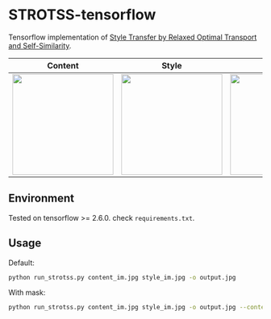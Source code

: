 # STROTSS-tensorflow

Tensorflow implementation of [Style Transfer by Relaxed Optimal Transport and Self-Similarity](https://arxiv.org/abs/1904.12785).

Content |  Style | Output
:-------------------------:|:-------------------------:|:-------------------------:
<img height="200" src='https://github.com/ppza53893/STROTSS-tensorflow/blob/main/content_im.jpg?raw=true'> |  <img height="200" src='https://github.com/ppza53893/STROTSS-tensorflow/blob/main/style_im.jpg?raw=true'>|  <img height="200" src='https://github.com/ppza53893/STROTSS-tensorflow/blob/main/output.png?raw=true'>

## Environment

Tested on tensorflow >= 2.6.0. check `requirements.txt`.

## Usage

Default:

```bash
python run_strotss.py content_im.jpg style_im.jpg -o output.jpg
```

With mask:

```bash
python run_strotss.py content_im.jpg style_im.jpg -o output.jpg --content_mask content_mask.jpg --style_mask style_mask.jpg
```
